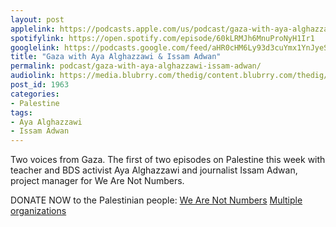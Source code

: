 ```yaml
---
layout: post
applelink: https://podcasts.apple.com/us/podcast/gaza-with-aya-alghazzawi-issam-adwan/id1043245989?i=1000522259633
spotifylink: https://open.spotify.com/episode/60kLRMJh6MnuProNyH1Ir1
googlelink: https://podcasts.google.com/feed/aHR0cHM6Ly93d3cuYmx1YnJyeS5jb20vZmVlZHMvdGhlZGlnLnhtbA/episode/aHR0cHM6Ly93d3cudGhlZGlncmFkaW8uY29tLz9wPTE5NjM?sa=X&ved=0CAUQkfYCahcKEwi44f7r1b-AAxUAAAAAHQAAAAAQNg
title: "Gaza with Aya Alghazzawi & Issam Adwan"
permalink: podcast/gaza-with-aya-alghazzawi-issam-adwan/
audiolink: https://media.blubrry.com/thedig/content.blubrry.com/thedig/The_Dig-EP_307-Gaza.mp3
post_id: 1963
categories: 
- Palestine
tags: 
- Aya Alghazzawi
- Issam Adwan
---
```


Two voices from Gaza. The first of two episodes on Palestine this week with teacher and BDS activist Aya Alghazzawi and journalist Issam Adwan, project manager for We Are Not Numbers.

DONATE NOW to the Palestinian people:
[We Are Not Numbers](https://www.wearenotnumbers.org/home/donate)
[Multiple organizations](https://www.muftah.org/organizations-working-in-palestine-that-need-your-support/#.YKQaGZNKhpT)